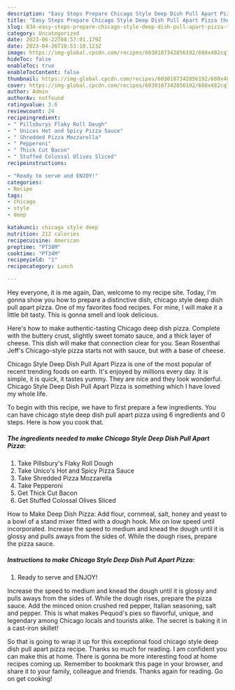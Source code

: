 ```yaml
---
description: "Easy Steps Prepare Chicago Style Deep Dish Pull Apart Pizza the Delicious}"
title: "Easy Steps Prepare Chicago Style Deep Dish Pull Apart Pizza the Delicious}"
slug: 834-easy-steps-prepare-chicago-style-deep-dish-pull-apart-pizza-the-delicious
category: Uncategorized
date: 2023-06-22T08:57:01.179Z
date: 2023-04-26T10:53:10.123Z
image: https://img-global.cpcdn.com/recipes/6030187342856192/680x482cq70/chicago-style-deep-dish-pull-apart-pizza-recipe-main-photo.jpg
hideToc: false
enableToc: true
enableTocContent: false
thumbnail: https://img-global.cpcdn.com/recipes/6030187342856192/680x482cq70/chicago-style-deep-dish-pull-apart-pizza-recipe-main-photo.jpg
cover: https://img-global.cpcdn.com/recipes/6030187342856192/680x482cq70/chicago-style-deep-dish-pull-apart-pizza-recipe-main-photo.jpg
author: Admin
authorAv: notfound
ratingvalue: 3.6
reviewcount: 24
recipeingredient:
- " Pillsburys Flaky Roll Dough"
- " Unicos Hot and Spicy Pizza Sauce"
- " Shredded Pizza Mozzarella"
- " Pepperoni"
- " Thick Cut Bacon"
- " Stuffed Colossal Olives Sliced"
recipeinstructions:

- "Ready to serve and ENJOY!"
categories:
- Recipe
tags:
- chicago
- style
- deep

katakunci: chicago style deep 
nutrition: 212 calories
recipecuisine: American
preptime: "PT38M"
cooktime: "PT34M"
recipeyield: "1"
recipecategory: Lunch

---
```



Hey everyone, it is me again, Dan, welcome to my recipe site. Today, I'm gonna show you how to prepare a distinctive dish, chicago style deep dish pull apart pizza. One of my favorites food recipes. For mine, I will make it a little bit tasty. This is gonna smell and look delicious.

Here&#39;s how to make authentic-tasting Chicago deep dish pizza. Complete with the buttery crust, slightly sweet tomato sauce, and a thick layer of cheese. This dish will make that connection clear for you. Sean Rosenthal Jeff&#39;s Chicago-style pizza starts not with sauce, but with a base of cheese.

Chicago Style Deep Dish Pull Apart Pizza is one of the most popular of recent trending foods on earth. It's enjoyed by millions every day. It is simple, it is quick, it tastes yummy. They are nice and they look wonderful. Chicago Style Deep Dish Pull Apart Pizza is something which I have loved my whole life.


To begin with this recipe, we have to first prepare a few ingredients. You can have chicago style deep dish pull apart pizza using 6 ingredients and 0 steps. Here is how you cook that.

<!--inarticleads1-->

##### The ingredients needed to make Chicago Style Deep Dish Pull Apart Pizza:

1. Take  Pillsbury&#39;s Flaky Roll Dough
1. Take  Unico&#39;s Hot and Spicy Pizza Sauce
1. Take  Shredded Pizza Mozzarella
1. Take  Pepperoni
1. Get  Thick Cut Bacon
1. Get  Stuffed Colossal Olives Sliced


How to Make Deep Dish Pizza: Add flour, cornmeal, salt, honey and yeast to a bowl of a stand mixer fitted with a dough hook. Mix on low speed until incorporated. Increase the speed to medium and knead the dough until it is glossy and pulls aways from the sides of. While the dough rises, prepare the pizza sauce. 

<!--inarticleads2-->

##### Instructions to make Chicago Style Deep Dish Pull Apart Pizza:


1. Ready to serve and ENJOY!

Increase the speed to medium and knead the dough until it is glossy and pulls aways from the sides of. While the dough rises, prepare the pizza sauce. Add the minced onion crushed red pepper, Italian seasoning, salt and pepper. This is what makes Pequod&#39;s pies so flavorful, unique, and legendary among Chicago locals and tourists alike. The secret is baking it in a cast-iron skillet! 

So that is going to wrap it up for this exceptional food chicago style deep dish pull apart pizza recipe. Thanks so much for reading. I am confident you can make this at home. There is gonna be more interesting food at home recipes coming up. Remember to bookmark this page in your browser, and share it to your family, colleague and friends. Thanks again for reading. Go on get cooking!
